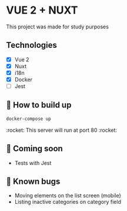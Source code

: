 # VUE 2 + NUXT

<p>This project was made for study purposes</p>

## Technologies

- [x] Vue 2
- [x] Nuxt
- [x] i18n
- [x] Docker
- [ ] Jest

## :cake: How to build up

```bash
docker-compose up
```

<p>:rocket: This server will run at port 80 :rocket:</p>

## :construction: Coming soon
- Tests with Jest

## :bug: Known bugs
- Moving elements on the list screen (mobile)
- Listing inactive categories on category field